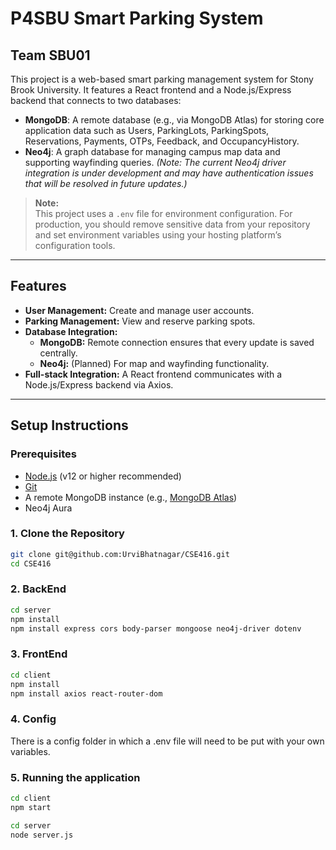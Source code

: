 # P4SBU Smart Parking System
## Team SBU01
This project is a web-based smart parking management system for Stony Brook University. It features a React frontend and a Node.js/Express backend that connects to two databases:
- **MongoDB**: A remote database (e.g., via MongoDB Atlas) for storing core application data such as Users, ParkingLots, ParkingSpots, Reservations, Payments, OTPs, Feedback, and OccupancyHistory.
- **Neo4j**: A graph database for managing campus map data and supporting wayfinding queries. *(Note: The current Neo4j driver integration is under development and may have authentication issues that will be resolved in future updates.)*

> **Note:**  
> This project uses a `.env` file for environment configuration. For production, you should remove sensitive data from your repository and set environment variables using your hosting platform’s configuration tools.

---




## Features

- **User Management:** Create and manage user accounts.
- **Parking Management:** View and reserve parking spots.
- **Database Integration:**  
  - **MongoDB:** Remote connection ensures that every update is saved centrally.  
  - **Neo4j:** (Planned) For map and wayfinding functionality.
- **Full-stack Integration:** A React frontend communicates with a Node.js/Express backend via Axios.

---


## Setup Instructions

### Prerequisites

- [Node.js](https://nodejs.org/) (v12 or higher recommended)
- [Git](https://git-scm.com/)
- A remote MongoDB instance (e.g., [MongoDB Atlas](https://www.mongodb.com/cloud/atlas))
- Neo4j Aura 

### 1. Clone the Repository
```bash
git clone git@github.com:UrviBhatnagar/CSE416.git
cd CSE416
```
### 2. BackEnd
```bash
cd server 
npm install
npm install express cors body-parser mongoose neo4j-driver dotenv
```
### 3. FrontEnd
```bash
cd client 
npm install
npm install axios react-router-dom
```
### 4. Config

There is a config folder in which a .env file will need to be put with your own variables.

### 5. Running the application
```bash
cd client 
npm start
```
```bash
cd server
node server.js
```




